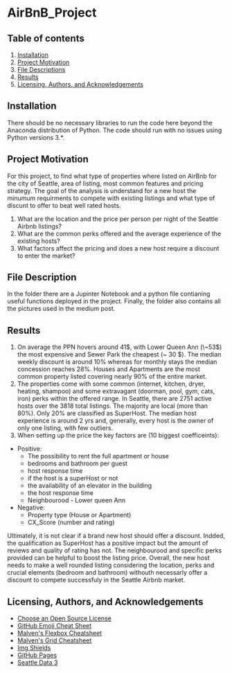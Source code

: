 # AirBnB_Project

## Table of contents

1. [Installation](#installation)
2. [Project Motivation](#motivation)
3. [File Descriptions](#files)
4. [Results](#results)
5. [Licensing, Authors, and Acknowledgements](#licensing)

## Installation<a name="installation"></a>
There should be no necessary libraries to run the code here beyond the Anaconda distribution of Python.  The code should run with no issues using Python versions 3.*.
## Project Motivation<a name="motivation"></a>

For this project, to find what type of properties where listed on AirBnb for the city of Seattle, area of listing, most common features and pricing strategy. The goal of the analysis is understand for a new host the minumum requirments to compete with existing listings and what type of discunt to offer to beat well rated hosts. 


1. What are the location and the price per person per night of the Seattle Airbnb listings? 
2. What are the common perks offered and the average experience of the existing hosts?
3. What factors affect the pricing and does a new host require a discount to enter the market?

## File Description<a name="files"></a>
In the folder there are a Jupinter Notebook and a python file contianing useful functions deployed in the project. Finally, the folder also contains all the pictures used in the medium post.

## Results  <a name="results"></a>
1. On average the PPN hovers around 41$, with Lower Queen Ann (\~53$) the most expensive and Sewer Park the cheapest (\~ 30 $). The median weekly discount is around 10% whereas for monthly stays the median concession reaches 28%. Houses and Apartments are the most common property listed covering nearly 90% of the entire market.
2. The properties come with some common (internet, kitchen, dryer, heating, shampoo) and some extravagant (doorman, pool, gym, cats, iron) perks within the offered range. In Seattle, there are 2751 active hosts over the 3818 total listings. The majority are local (more than 80%). Only 20% are classified as SuperHost. The median host experience is around 2 yrs and, generally, every host is the owner of only one listing, with few outliers.
3. When setting up the price the key factors are (10 biggest coefficeints):
  - Positive:
    - The possibility to rent the full apartment or house
    - bedrooms and bathroom per guest
    - host response time
    - if the host is a superHost or not
    - the availability of an elevator in the building
    - the host response time
    - Neighbourood - Lower queen Ann
  - Negative: 
    - Property type (House or Apartment)
    - CX_Score (number and rating)

Ultimately, it is not clear if a brand new host should offer a discount. Indded, the qualification as SuperHost has a positive impact but the amount of reviews and    quality of rating has not. The neighbourood and specific perks provided can be helpful to boost the listing price. Overall, the new host needs to make a well   rounded listing considering the location, perks and crucial elements (bedroom and bathroom) withouth necessarly offer a discount to compete successfuly in the Seattle Airbnb market.

## Licensing, Authors, and Acknowledgements  <a name="licensing"></a>
* [Choose an Open Source License](https://choosealicense.com)
* [GitHub Emoji Cheat Sheet](https://www.webpagefx.com/tools/emoji-cheat-sheet)
* [Malven's Flexbox Cheatsheet](https://flexbox.malven.co/)
* [Malven's Grid Cheatsheet](https://grid.malven.co/)
* [Img Shields](https://shields.io)
* [GitHub Pages](https://pages.github.com)
* [Seattle Data 3](https://www.kaggle.com/code/ahmedhas93/seattle-data-3/data)

